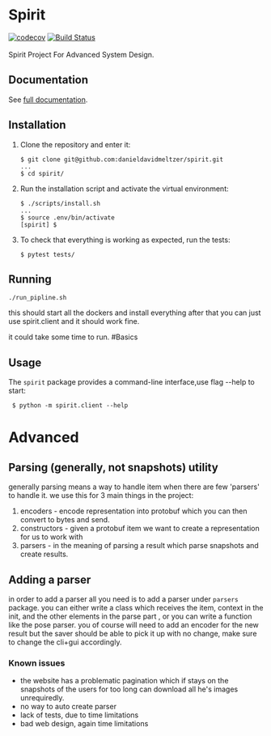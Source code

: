 

# Spirit


[![codecov](https://codecov.io/gh/danieldavidmeltzer/spirit/branch/master/graph/badge.svg)](https://codecov.io/gh/danieldavidmeltzer/spirit)
[![Build Status](https://travis-ci.com/danieldavidmeltzer/spirit.svg?branch=master)](https://travis-ci.com/danieldavidmeltzer/spirit)
<br>  
Spirit Project For Advanced System Design.

## Documentation
 See [full documentation](https://readthedocs.org/projects/spirit-daniel/).

## Installation

1. Clone the repository and enter it:

    ```shell script
    $ git clone git@github.com:danieldavidmeltzer/spirit.git
    ...
    $ cd spirit/
    ```

2. Run the installation script and activate the virtual environment:

    ```shell script
    $ ./scripts/install.sh
    ...
    $ source .env/bin/activate
    [spirit] $
    ```

3. To check that everything is working as expected, run the tests:
    ```shell script
    $ pytest tests/
    ```

## Running

```shell script
./run_pipline.sh
```
this should start all the dockers and install everything
after that you can just use spirit.client and it should work fine.

it could take some time to run. 
#Basics
## Usage

   The `spirit` package provides a command-line interface,use flag --help to start:
   ```shell script
    $ python -m spirit.client --help
   ```

# Advanced

## Parsing (generally, not snapshots) utility

generally parsing means a way to handle item when there are
few 'parsers' to handle it. we use this for 3 main things in the project:
1. encoders - encode representation into protobuf 
which you can then convert to bytes and send.
2. constructors - given a protobuf item we want to create a representation for
us to work with
3. parsers - in the meaning of parsing a result which parse snapshots 
and create results.



## Adding a parser

in order to add a parser all you need is to add a parser under 
`parsers` package. 
you can either write a class which receives the item, context
 in the init, and the
other elements in the parse part , or you can write a function 
like the pose parser.
you of course will need to add an encoder for the new result but the saver
should be able to pick it up with no change, make sure to change the cli+gui 
accordingly.

### Known issues

- the website has a problematic pagination which if stays on the snapshots of 
the users for too long can download all he's images unrequiredly.
- no way to auto create parser
- lack of tests, due to time limitations
- bad web design, again time limitations


